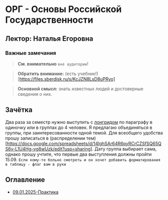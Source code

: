 # ОРГ - Основы Российской Государственности

## Лектор: Наталья Егоровна

### Важные замечания

> **См. внимательно** `вне аудитории`!

> **Обратить внимание:** (есть учебник!)[https://files.sberdisk.ru/s/KcJZN8LsD8uPRyo]

> **Основной смысл:** знать известных людей и достоверные сведения о них.

## Зачётка

Два раза за семестр нужно выступить с [лонгридом](https://ru.wikipedia.org/wiki/Лонгрид) по параграфу в одиночку или в группах до 4 человек.
Я предлагаю объединяться в группы, при заинтересованности одной темой. Для всеобщего удобства прошу записаться в (распределении тем)[https://docs.google.com/spreadsheets/d/14IghSAr64R6pyRCrCZSfSQ65QS6v-L1U4Hg-vg8wUzk/edit?usp=sharing]. Дату группа выбирает сама, однако прошу учтите, что первые два выступления должны пройти 15.09. `Если кому-то больно смотреть и он хочет добавить форматирования в таблицу - флаг вам в руки`

## Оглавление
- [09.01.2025-Практика](./09.01.2025-Практика.md)
